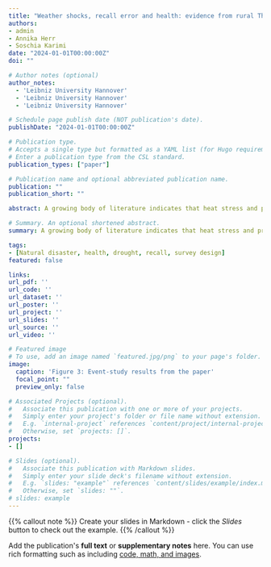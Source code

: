```yaml
---
title: "Weather shocks, recall error and health: evidence from rural Thailand"
authors:
- admin
- Annika Herr
- Soschia Karimi
date: "2024-01-01T00:00:00Z"
doi: ""

# Author notes (optional)
author_notes:
  - 'Leibniz University Hannover'
  - 'Leibniz University Hannover'
  - 'Leibniz University Hannover'

# Schedule page publish date (NOT publication's date).
publishDate: "2024-01-01T00:00:00Z"

# Publication type.
# Accepts a single type but formatted as a YAML list (for Hugo requirements).
# Enter a publication type from the CSL standard.
publication_types: ["paper"]

# Publication name and optional abbreviated publication name.
publication: ""
publication_short: ""

abstract: A growing body of literature indicates that heat stress and precipitation deficiencies can pose a critical threat to human health, particularly in less developed countries with low coping capacities and high exposure. The aims of this study are twofold. First, we shed light on the recall of drought events in rural Thailand by linking longitudinal survey data with objective meteorological data. Here, an anomaly in the survey design serves as a natural experiment. We find that a shorter time interval between surveys has a large positive effect on households correctly reporting a drought event. Second, we shed light on the health effects of droughts. In our panel over seven waves, we find a strong effect on diseases reported by the households, which emphasizes the importance of strategies to cope with extreme weather events. 

# Summary. An optional shortened abstract.
summary: A growing body of literature indicates that heat stress and precipitation deficiencies can pose a critical threat to human health, particularly in less developed countries with low coping capacities and high exposure. The aims of this study are twofold. First, we shed light on the recall of drought events in rural Thailand by linking longitudinal survey data with objective meteorological data. Here, an anomaly in the survey design serves as a natural experiment. We find that a shorter time interval between surveys has a large positive effect on households correctly reporting a drought event. Second, we shed light on the health effects of droughts. In our panel over seven waves, we find a strong effect on diseases reported by the households, which emphasizes the importance of strategies to cope with extreme weather events.

tags:
- [Natural disaster, health, drought, recall, survey design]
featured: false

links:
url_pdf: ''
url_code: ''
url_dataset: ''
url_poster: ''
url_project: ''
url_slides: ''
url_source: ''
url_video: ''

# Featured image
# To use, add an image named `featured.jpg/png` to your page's folder. 
image:
  caption: 'Figure 3: Event-study results from the paper'
  focal_point: ""
  preview_only: false

# Associated Projects (optional).
#   Associate this publication with one or more of your projects.
#   Simply enter your project's folder or file name without extension.
#   E.g. `internal-project` references `content/project/internal-project/index.md`.
#   Otherwise, set `projects: []`.
projects:
- []

# Slides (optional).
#   Associate this publication with Markdown slides.
#   Simply enter your slide deck's filename without extension.
#   E.g. `slides: "example"` references `content/slides/example/index.md`.
#   Otherwise, set `slides: ""`.
# slides: example
---
```


{{% callout note %}}
Create your slides in Markdown - click the *Slides* button to check out the example.
{{% /callout %}}

Add the publication's **full text** or **supplementary notes** here. You can use rich formatting such as including [code, math, and images](https://docs.hugoblox.com/content/writing-markdown-latex/).
